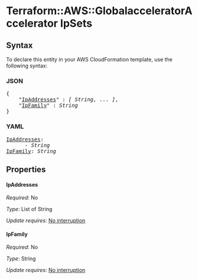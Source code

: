 # Terraform::AWS::GlobalacceleratorAccelerator IpSets

## Syntax

To declare this entity in your AWS CloudFormation template, use the following syntax:

### JSON

<pre>
{
    "<a href="#ipaddresses" title="IpAddresses">IpAddresses</a>" : <i>[ String, ... ]</i>,
    "<a href="#ipfamily" title="IpFamily">IpFamily</a>" : <i>String</i>
}
</pre>

### YAML

<pre>
<a href="#ipaddresses" title="IpAddresses">IpAddresses</a>: <i>
      - String</i>
<a href="#ipfamily" title="IpFamily">IpFamily</a>: <i>String</i>
</pre>

## Properties

#### IpAddresses

_Required_: No

_Type_: List of String

_Update requires_: [No interruption](https://docs.aws.amazon.com/AWSCloudFormation/latest/UserGuide/using-cfn-updating-stacks-update-behaviors.html#update-no-interrupt)

#### IpFamily

_Required_: No

_Type_: String

_Update requires_: [No interruption](https://docs.aws.amazon.com/AWSCloudFormation/latest/UserGuide/using-cfn-updating-stacks-update-behaviors.html#update-no-interrupt)

